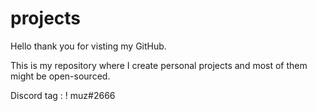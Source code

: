 # projects

Hello thank you for visting my GitHub.

This is my repository where I create personal projects and most of them might be open-sourced.

Discord tag : ! muz#2666
